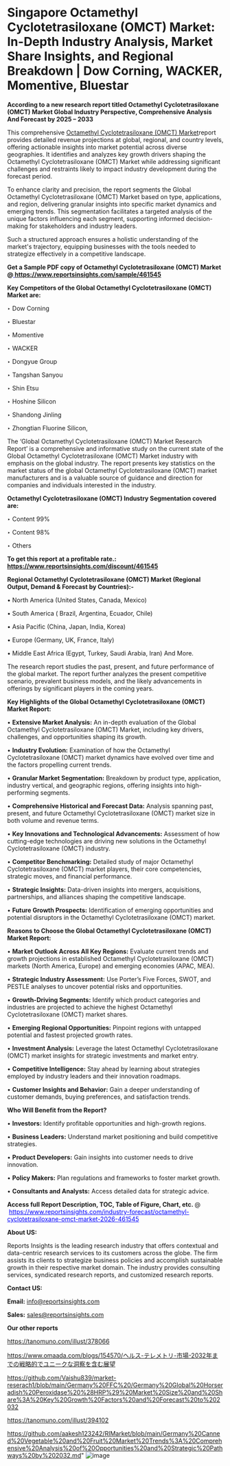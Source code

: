 # Singapore Octamethyl Cyclotetrasiloxane (OMCT) Market: In-Depth Industry Analysis, Market Share Insights, and Regional Breakdown | Dow Corning, WACKER, Momentive, Bluestar

<strong>According to a new research report titled Octamethyl Cyclotetrasiloxane (OMCT) Market Global Industry Perspective, Comprehensive Analysis And Forecast by 2025 – 2033</strong>

This comprehensive <a href=https://www.reportsinsights.com/sample/461545>Octamethyl Cyclotetrasiloxane (OMCT) Market</a>report provides detailed revenue projections at global, regional, and country levels, offering actionable insights into market potential across diverse geographies. It identifies and analyzes key growth drivers shaping the Octamethyl Cyclotetrasiloxane (OMCT) Market while addressing significant challenges and restraints likely to impact industry development during the forecast period.

To enhance clarity and precision, the report segments the Global Octamethyl Cyclotetrasiloxane (OMCT) Market based on type, applications, and region, delivering granular insights into specific market dynamics and emerging trends. This segmentation facilitates a targeted analysis of the unique factors influencing each segment, supporting informed decision-making for stakeholders and industry leaders.

Such a structured approach ensures a holistic understanding of the market's trajectory, equipping businesses with the tools needed to strategize effectively in a competitive landscape.

<strong>Get a Sample PDF copy of Octamethyl Cyclotetrasiloxane (OMCT) Market </strong><strong>@<a href=https://www.reportsinsights.com/sample/461545 style=color:#0000ff;> https://www.reportsinsights.com/sample/461545</a></strong></font>

<strong>Key Competitors of the Global Octamethyl Cyclotetrasiloxane (OMCT) Market are:</strong>

‣ Dow Corning

‣ Bluestar

‣ Momentive

‣ WACKER

‣ Dongyue Group

‣ Tangshan Sanyou

‣ Shin Etsu

‣ Hoshine Silicon

‣ Shandong Jinling

‣ Zhongtian Fluorine Silicon,

The ‘Global Octamethyl Cyclotetrasiloxane (OMCT) Market Research Report’ is a comprehensive and informative study on the current state of the Global Octamethyl Cyclotetrasiloxane (OMCT) Market industry with emphasis on the global industry. The report presents key statistics on the market status of the global Octamethyl Cyclotetrasiloxane (OMCT) market manufacturers and is a valuable source of guidance and direction for companies and individuals interested in the industry.

<strong>Octamethyl Cyclotetrasiloxane (OMCT) Industry Segmentation covered are:</strong>

‣ Content 99%

‣ Content 98%

‣ Others

<strong>To get this report at a profitable rate.: <a href=https://www.reportsinsights.com/discount/461545 style=color:#0000ff;>https://www.reportsinsights.com/discount/461545</a></strong></font>

<strong>Regional Octamethyl Cyclotetrasiloxane (OMCT) Market (Regional Output, Demand &amp; Forecast by Countries):-</strong>

• North America (United States, Canada, Mexico)

• South America ( Brazil, Argentina, Ecuador, Chile)

• Asia Pacific (China, Japan, India, Korea)

• Europe (Germany, UK, France, Italy)

• Middle East Africa (Egypt, Turkey, Saudi Arabia, Iran) And More.

The research report studies the past, present, and future performance of the global market. The report further analyzes the present competitive scenario, prevalent business models, and the likely advancements in offerings by significant players in the coming years.

<strong>Key Highlights of the Global Octamethyl Cyclotetrasiloxane (OMCT) Market Report:</strong>

• <strong>Extensive Market Analysis:</strong> An in-depth evaluation of the Global Octamethyl Cyclotetrasiloxane (OMCT) Market, including key drivers, challenges, and opportunities shaping its growth.

• <strong>Industry Evolution:</strong> Examination of how the Octamethyl Cyclotetrasiloxane (OMCT) market dynamics have evolved over time and the factors propelling current trends.

• <strong>Granular Market Segmentation:</strong> Breakdown by product type, application, industry vertical, and geographic regions, offering insights into high-performing segments.

• <strong>Comprehensive Historical and Forecast Data:</strong> Analysis spanning past, present, and future Octamethyl Cyclotetrasiloxane (OMCT) market size in both volume and revenue terms.

• <strong>Key Innovations and Technological Advancements:</strong> Assessment of how cutting-edge technologies are driving new solutions in the Octamethyl Cyclotetrasiloxane (OMCT) industry.

• <strong>Competitor Benchmarking:</strong> Detailed study of major Octamethyl Cyclotetrasiloxane (OMCT) market players, their core competencies, strategic moves, and financial performance.

• <strong>Strategic Insights:</strong> Data-driven insights into mergers, acquisitions, partnerships, and alliances shaping the competitive landscape.

• <strong>Future Growth Prospects:</strong> Identification of emerging opportunities and potential disruptors in the Octamethyl Cyclotetrasiloxane (OMCT) market.

<strong>Reasons to Choose the Global Octamethyl Cyclotetrasiloxane (OMCT) Market Report:</strong>

• <strong>Market Outlook Across All Key Regions:</strong> Evaluate current trends and growth projections in established Octamethyl Cyclotetrasiloxane (OMCT) markets (North America, Europe) and emerging economies (APAC, MEA).

• <strong>Strategic Industry Assessment:</strong> Use Porter’s Five Forces, SWOT, and PESTLE analyses to uncover potential risks and opportunities.

• <strong>Growth-Driving Segments:</strong> Identify which product categories and industries are projected to achieve the highest Octamethyl Cyclotetrasiloxane (OMCT) market shares.

• <strong>Emerging Regional Opportunities:</strong> Pinpoint regions with untapped potential and fastest projected growth rates.

• <strong>Investment Analysis:</strong> Leverage the latest Octamethyl Cyclotetrasiloxane (OMCT) market insights for strategic investments and market entry.

• <strong>Competitive Intelligence:</strong> Stay ahead by learning about strategies employed by industry leaders and their innovation roadmaps.

• <strong>Customer Insights and Behavior:</strong> Gain a deeper understanding of customer demands, buying preferences, and satisfaction trends.

<strong>Who Will Benefit from the Report?</strong>

• <strong>Investors:</strong> Identify profitable opportunities and high-growth regions.

• <strong>Business Leaders:</strong> Understand market positioning and build competitive strategies.

• <strong>Product Developers:</strong> Gain insights into customer needs to drive innovation.

• <strong>Policy Makers:</strong> Plan regulations and frameworks to foster market growth.

• <strong>Consultants and Analysts:</strong> Access detailed data for strategic advice.
</ul>
<strong>Access full Report Description, TOC, Table of Figure, Chart, etc. </strong>@  <a href=https://www.reportsinsights.com/industry-forecast/octamethyl-cyclotetrasiloxane-omct-market-2026-461545 style=color:#0000ff;>https://www.reportsinsights.com/industry-forecast/octamethyl-cyclotetrasiloxane-omct-market-2026-461545</a></font>

<strong><strong>About US</strong>:</strong>

Reports Insights is the leading research industry that offers contextual and data-centric research services to its customers across the globe. The firm assists its clients to strategize business policies and accomplish sustainable growth in their respective market domain. The industry provides consulting services, syndicated research reports, and customized research reports.

<strong>Contact US:</strong>

<p class=""""><b>Email:</b> <a href=mailto:info@reportsinsights.com>info@reportsinsights.com</a></p>
<p class=""""><b>Sales:</b> <a href=mailto:sales@reportsinsights.com>sales@reportsinsights.com</a></p>

<strong>Our other reports</strong>

<a href=https://tanomuno.com/illust/378066>https://tanomuno.com/illust/378066</a>

<a href=https://www.omaada.com/blogs/154570/ヘルス-テレメトリ-市場-2032年までの戦略的でユニークな洞察を含む展望>https://www.omaada.com/blogs/154570/ヘルス-テレメトリ-市場-2032年までの戦略的でユニークな洞察を含む展望</a>

<a href=https://github.com/Vaishu839/market-reserach1/blob/main/Germany%20FFC%20/Germany%20Global%20Horseradish%20Peroxidase%20%28HRP%29%20Market%20Size%20and%20Share%3A%20Key%20Growth%20Factors%20and%20Forecast%20to%202032>https://github.com/Vaishu839/market-reserach1/blob/main/Germany%20FFC%20/Germany%20Global%20Horseradish%20Peroxidase%20%28HRP%29%20Market%20Size%20and%20Share%3A%20Key%20Growth%20Factors%20and%20Forecast%20to%202032</a>

<a href=https://tanomuno.com/illust/394102>https://tanomuno.com/illust/394102</a>

<a href=https://github.com/aakesh123242/RIMarket/blob/main/Germany%20Canned%20Vegetable%20and%20Fruit%20Market%20Trends%3A%20Comprehensive%20Analysis%20of%20Opportunities%20and%20Strategic%20Pathways%20by%202032.md>https://github.com/aakesh123242/RIMarket/blob/main/Germany%20Canned%20Vegetable%20and%20Fruit%20Market%20Trends%3A%20Comprehensive%20Analysis%20of%20Opportunities%20and%20Strategic%20Pathways%20by%202032.md</a>"
![image](https://github.com/user-attachments/assets/8a2db723-bba9-4fec-9667-1206f0cd2ce3)
